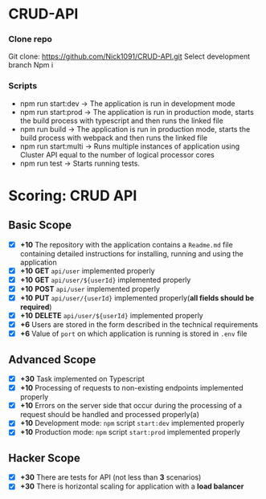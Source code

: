# CRUD-API
### Clone repo
  Git clone: https://github.com/Nick1091/CRUD-API.git
  Select development branch
  Npm i
### Scripts 
 - npm run start:dev -> The application is run in development mode
 - npm run start:prod -> The application is run in production mode, starts the build process with typescript and then runs the linked file
 - npm run build -> The application is run in production mode, starts the build process with webpack and then runs the linked file
 - npm run start:multi -> Runs multiple instances of application using Cluster API equal to the number of logical processor cores 
 - npm run test -> Starts running tests. 
 # Scoring: CRUD API

## Basic Scope

- [x] **+10** The repository with the application contains a `Readme.md` file containing detailed instructions for installing, running and using the application
- [x] **+10** **GET** `api/user` implemented properly
- [x] **+10** **GET** `api/user/${userId}` implemented properly
- [x] **+10** **POST** `api/user` implemented properly
- [x] **+10** **PUT** `api/user/{userId}` implemented properly(**all fields should be required**)
- [x] **+10** **DELETE** `api/user/${userId}` implemented properly
- [x] **+6** Users are stored in the form described in the technical requirements
- [x] **+6** Value of `port` on which application is running is stored in `.env` file

## Advanced Scope
- [x] **+30** Task implemented on Typescript 
- [x] **+10** Processing of requests to non-existing endpoints implemented properly
- [x] **+10** Errors on the server side that occur during the processing of a request should be handled and processed properly(a)
- [x] **+10** Development mode: `npm` script `start:dev` implemented properly
- [x] **+10** Production mode: `npm` script `start:prod` implemented properly

## Hacker Scope
- [x] **+30** There are tests for API (not less than **3** scenarios)
- [x] **+30** There is horizontal scaling for application with a **load balancer**